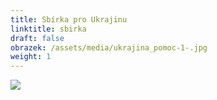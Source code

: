 ```yaml
---
title: Sbírka pro Ukrajinu
linktitle: sbirka
draft: false
obrazek: /assets/media/ukrajina_pomoc-1-.jpg
weight: 1
---
```



![](/assets/media/sbirka-pro-ukrajinu-v-dolnich-brezanech.jpg)